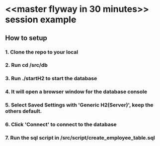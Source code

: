# <<master flyway in 30 minutes>> session example

## How to setup
### 1. Clone the repo to your local
### 2. Run cd <projectroot>/src/db
### 3. Run ./startH2 to start the database
### 4. It will open a browser window for the database console
### 5. Select Saved Settings with 'Generic H2(Server)', keep the others default.
### 6. Click 'Connect' to connect to the database
### 7. Run the sql script in <projectroot>/src/script/create_employee_table.sql
###


